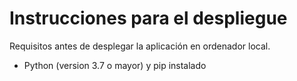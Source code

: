 # Instrucciones para el despliegue

Requisitos antes de desplegar la aplicación en ordenador local.
- Python (version 3.7 o mayor) y pip instalado
